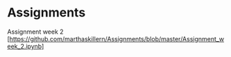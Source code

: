 # Assignments
Assignment week 2 [https://github.com/marthaskillern/Assignments/blob/master/Assignment_week_2.ipynb]
